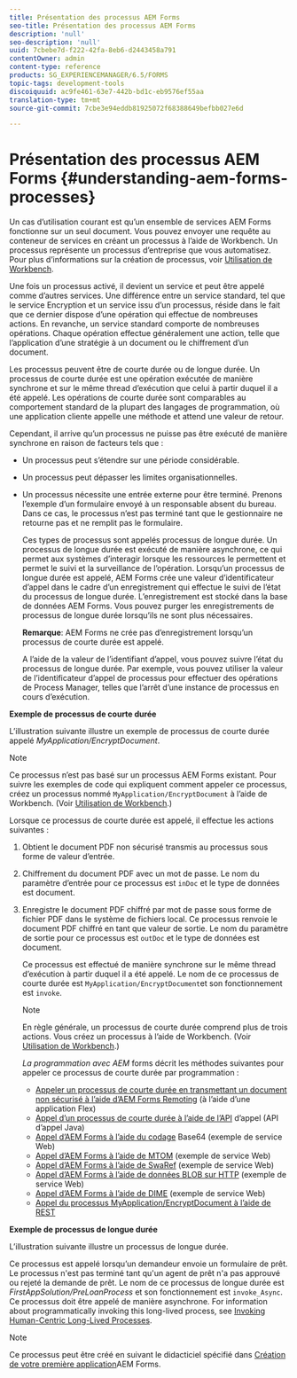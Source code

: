```yaml
---
title: Présentation des processus AEM Forms
seo-title: Présentation des processus AEM Forms
description: 'null'
seo-description: 'null'
uuid: 7cbebe7d-f222-42fa-8eb6-d2443458a791
contentOwner: admin
content-type: reference
products: SG_EXPERIENCEMANAGER/6.5/FORMS
topic-tags: development-tools
discoiquuid: ac9fe461-63e7-442b-bd1c-eb9576ef55aa
translation-type: tm+mt
source-git-commit: 7cbe3e94eddb81925072f68388649befbb027e6d

---
```



# Présentation des processus AEM Forms {#understanding-aem-forms-processes}

Un cas d’utilisation courant est qu’un ensemble de services AEM Forms fonctionne sur un seul document. Vous pouvez envoyer une requête au conteneur de services en créant un processus à l’aide de Workbench. Un processus représente un processus d’entreprise que vous automatisez. Pour plus d’informations sur la création de processus, voir [Utilisation de Workbench](https://www.adobe.com/go/learn_aemforms_workbench_63).

Une fois un processus activé, il devient un service et peut être appelé comme d’autres services. Une différence entre un service standard, tel que le service Encryption et un service issu d’un processus, réside dans le fait que ce dernier dispose d’une opération qui effectue de nombreuses actions. En revanche, un service standard comporte de nombreuses opérations. Chaque opération effectue généralement une action, telle que l’application d’une stratégie à un document ou le chiffrement d’un document.

Les processus peuvent être de courte durée ou de longue durée. Un processus de courte durée est une opération exécutée de manière synchrone et sur le même thread d’exécution que celui à partir duquel il a été appelé. Les opérations de courte durée sont comparables au comportement standard de la plupart des langages de programmation, où une application cliente appelle une méthode et attend une valeur de retour.

Cependant, il arrive qu’un processus ne puisse pas être exécuté de manière synchrone en raison de facteurs tels que :

* Un processus peut s’étendre sur une période considérable.
* Un processus peut dépasser les limites organisationnelles.
* Un processus nécessite une entrée externe pour être terminé. Prenons l’exemple d’un formulaire envoyé à un responsable absent du bureau. Dans ce cas, le processus n’est pas terminé tant que le gestionnaire ne retourne pas et ne remplit pas le formulaire.

   Ces types de processus sont appelés processus de longue durée. Un processus de longue durée est exécuté de manière asynchrone, ce qui permet aux systèmes d’interagir lorsque les ressources le permettent et permet le suivi et la surveillance de l’opération. Lorsqu’un processus de longue durée est appelé, AEM Forms crée une valeur d’identificateur d’appel dans le cadre d’un enregistrement qui effectue le suivi de l’état du processus de longue durée. L’enregistrement est stocké dans la base de données AEM Forms. Vous pouvez purger les enregistrements de processus de longue durée lorsqu’ils ne sont plus nécessaires.

   **Remarque**: AEM Forms ne crée pas d’enregistrement lorsqu’un processus de courte durée est appelé.

   A l’aide de la valeur de l’identifiant d’appel, vous pouvez suivre l’état du processus de longue durée. Par exemple, vous pouvez utiliser la valeur de l’identificateur d’appel de processus pour effectuer des opérations de Process Manager, telles que l’arrêt d’une instance de processus en cours d’exécution.

**Exemple de processus de courte durée**

L’illustration suivante illustre un exemple de processus de courte durée appelé *MyApplication/EncryptDocument*.

>[!NOTE]
>
>Ce processus n’est pas basé sur un processus AEM Forms existant. Pour suivre les exemples de code qui expliquent comment appeler ce processus, créez un processus nommé `MyApplication/EncryptDocument` à l’aide de Workbench. (Voir [Utilisation de Workbench](https://www.adobe.com/go/learn_aemforms_workbench_63).)

Lorsque ce processus de courte durée est appelé, il effectue les actions suivantes :

1. Obtient le document PDF non sécurisé transmis au processus sous forme de valeur d’entrée.
1. Chiffrement du document PDF avec un mot de passe. Le nom du paramètre d’entrée pour ce processus est `inDoc` et le type de données est document.
1. Enregistre le document PDF chiffré par mot de passe sous forme de fichier PDF dans le système de fichiers local. Ce processus renvoie le document PDF chiffré en tant que valeur de sortie. Le nom du paramètre de sortie pour ce processus est `outDoc` et le type de données est document.

   Ce processus est effectué de manière synchrone sur le même thread d’exécution à partir duquel il a été appelé. Le nom de ce processus de courte durée est `MyApplication/EncryptDocument`et son fonctionnement est `invoke`.

   >[!NOTE]
   >
   >En règle générale, un processus de courte durée comprend plus de trois actions. Vous créez un processus à l’aide de Workbench. (Voir [Utilisation de Workbench](https://www.adobe.com/go/learn_aemforms_workbench_63).)

   *La programmation avec AEM* forms décrit les méthodes suivantes pour appeler ce processus de courte durée par programmation :

   * [Appeler un processus de courte durée en transmettant un document non sécurisé à l’aide d’AEM Forms Remoting](/help/forms/developing/invoking-aem-forms-using-remoting.md#invoking-a-short-lived-process-by-passing-an-unsecure-document-using-remoting) (à l’aide d’une application Flex)
   * [Appel d’un processus de courte durée à l’aide de l’API](/help/forms/developing/invoking-aem-forms-using-java.md#invoking-a-short-lived-process-using-the-invocation-api) d’appel (API d’appel Java)
   * [Appel d’AEM Forms à l’aide du codage](/help/forms/developing/invoking-aem-forms-using-web.md#invoking-aem-forms-using-base64-encoding) Base64 (exemple de service Web)
   * [Appel d’AEM Forms à l’aide de MTOM](/help/forms/developing/invoking-aem-forms-using-web.md#invoking-aem-forms-using-mtom) (exemple de service Web)
   * [Appel d’AEM Forms à l’aide de SwaRef](/help/forms/developing/invoking-aem-forms-using-web.md#invoking-aem-forms-using-swaref) (exemple de service Web)
   * [Appel d’AEM Forms à l’aide de données BLOB sur HTTP](/help/forms/developing/invoking-aem-forms-using-web.md#invoking-aem-forms-using-blob-data-over-http) (exemple de service Web)
   * [Appel d’AEM Forms à l’aide de DIME](/help/forms/developing/invoking-aem-forms-using-web.md#invoking-aem-forms-using-dime) (exemple de service Web)
   * [Appel du processus MyApplication/EncryptDocument à l’aide de REST](/help/forms/developing/invoking-aem-forms-using-rest.md)

**Exemple de processus de longue durée**

L’illustration suivante illustre un processus de longue durée.

Ce processus est appelé lorsqu’un demandeur envoie un formulaire de prêt. Le processus n&#39;est pas terminé tant qu&#39;un agent de prêt n&#39;a pas approuvé ou rejeté la demande de prêt. Le nom de ce processus de longue durée est *FirstAppSolution/PreLoanProcess* et son fonctionnement est `invoke_Async`. Ce processus doit être appelé de manière asynchrone. For information about programmatically invoking this long-lived process, see [Invoking Human-Centric Long-Lived Processes](/help/forms/developing/invoking-human-centric-long-lived.md#invoking-human-centric-long-lived-processes).

>[!NOTE]
>
>Ce processus peut être créé en suivant le didacticiel spécifié dans [Création de votre première application](https://www.adobe.com/go/learn_aemforms_firstapp_ds_63)AEM Forms.